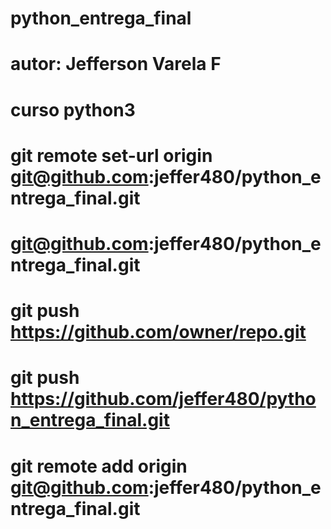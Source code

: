 # python_entrega_final
# autor: Jefferson Varela F
# curso python3


# git remote set-url origin git@github.com:jeffer480/python_entrega_final.git

# git@github.com:jeffer480/python_entrega_final.git

# git push https://github.com/owner/repo.git
# git push https://github.com/jeffer480/python_entrega_final.git

# git remote add origin git@github.com:jeffer480/python_entrega_final.git